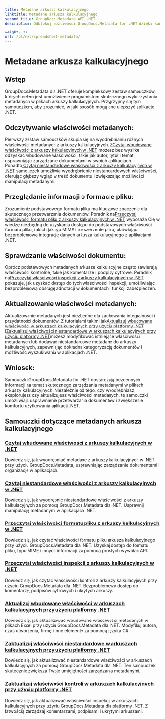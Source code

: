 ```yaml
---
title: Metadane arkusza kalkulacyjnego
linktitle: Metadane arkusza kalkulacyjnego
second_title: GroupDocs.Metadata API .NET
description: Odblokuj możliwości GroupDocs.Metadata for .NET dzięki samouczkom dotyczącym odczytywania i aktualizowania właściwości arkusza kalkulacyjnego. Usprawnij manipulację metadanymi w aplikacjach .NET.

weight: 27
url: /pl/net/spreadsheet-metadata/
---
```


# Metadane arkusza kalkulacyjnego

## Wstęp

GroupDocs.Metadata dla .NET oferuje kompleksowy zestaw samouczków, których celem jest umożliwienie programistom skutecznego wykorzystania metadanych w plikach arkuszy kalkulacyjnych. Przyjrzyjmy się tym samouczkom, aby zrozumieć, w jaki sposób mogą one ulepszyć aplikacje .NET.

## Odczytywanie właściwości metadanych:
Pierwszy zestaw samouczków skupia się na wyodrębnianiu różnych właściwości metadanych z arkuszy kalkulacyjnych. Z[Czytaj wbudowane właściwości z arkuszy kalkulacyjnych w .NET](./read-built-in-properties-spreadsheets/) możesz bez wysiłku odzyskać wbudowane właściwości, takie jak autor, tytuł i temat, usprawniając zarządzanie dokumentami w swoich aplikacjach. Ponadto,[Czytaj niestandardowe właściwości z arkuszy kalkulacyjnych w .NET](./read-custom-properties-spreadsheets/) samouczek umożliwia wyodrębnienie niestandardowych właściwości, oferując głębszy wgląd w treść dokumentu i zwiększając możliwości manipulacji metadanymi.

## Przeglądanie informacji o formacie pliku:
 Zrozumienie podstawowego formatu pliku ma kluczowe znaczenie dla skutecznego przetwarzania dokumentów. Poradnik na[Przeczytaj właściwości formatu pliku z arkuszy kalkulacyjnych w .NET](./read-file-format-properties-spreadsheets/) wyposaża Cię w wiedzę niezbędną do uzyskania dostępu do podstawowych właściwości formatu pliku, takich jak typ MIME i rozszerzenie pliku, ułatwiając bezproblemową integrację danych arkusza kalkulacyjnego z aplikacjami .NET.

## Sprawdzanie właściwości dokumentu:
Oprócz podstawowych metadanych arkusze kalkulacyjne często zawierają właściwości kontrolne, takie jak komentarze i podpisy cyfrowe. Poradnik na[Przeczytaj właściwości inspekcji z arkuszy kalkulacyjnych w .NET](./read-inspection-properties-spreadsheets/) pokazuje, jak uzyskać dostęp do tych właściwości inspekcji, umożliwiając bezproblemową obsługę adnotacji w dokumentach i funkcji zabezpieczeń.

## Aktualizowanie właściwości metadanych:
 Aktualizowanie metadanych jest niezbędne dla zachowania integralności i przydatności dokumentów. Z tutorialami takimi jak[Aktualizuj wbudowane właściwości w arkuszach kalkulacyjnych przy użyciu platformy .NET](./update-built-in-properties-spreadsheets/) I[Zaktualizuj właściwości niestandardowe w arkuszach kalkulacyjnych przy użyciu platformy .NET](./update-custom-properties-spreadsheets/)możesz modyfikować istniejące właściwości metadanych lub dodawać niestandardowe metadane do arkuszy kalkulacyjnych, zapewniając dokładną kategoryzację dokumentów i możliwość wyszukiwania w aplikacjach .NET.

## Wniosek:
Samouczki GroupDocs.Metadata for .NET dostarczają bezcennych informacji na temat skutecznego zarządzania metadanymi w plikach arkuszy kalkulacyjnych. Niezależnie od tego, czy wyodrębniasz, eksplorujesz czy aktualizujesz właściwości metadanych, te samouczki umożliwiają usprawnienie przetwarzania dokumentów i zwiększenie komfortu użytkowania aplikacji .NET.

## Samouczki dotyczące metadanych arkusza kalkulacyjnego
### [Czytaj wbudowane właściwości z arkuszy kalkulacyjnych w .NET](./read-built-in-properties-spreadsheets/)
Dowiedz się, jak wyodrębniać metadane z arkuszy kalkulacyjnych w .NET przy użyciu GroupDocs.Metadata, usprawniając zarządzanie dokumentami i organizację w aplikacjach.
### [Czytaj niestandardowe właściwości z arkuszy kalkulacyjnych w .NET](./read-custom-properties-spreadsheets/)
Dowiedz się, jak wyodrębnić niestandardowe właściwości z arkuszy kalkulacyjnych za pomocą GroupDocs.Metadata dla .NET. Usprawnij manipulację metadanymi w aplikacjach .NET.
### [Przeczytaj właściwości formatu pliku z arkuszy kalkulacyjnych w .NET](./read-file-format-properties-spreadsheets/)
Dowiedz się, jak czytać właściwości formatu pliku arkusza kalkulacyjnego przy użyciu GroupDocs.Metadata dla .NET. Uzyskaj dostęp do formatu pliku, typu MIME i innych informacji za pomocą prostych wywołań API.
### [Przeczytaj właściwości inspekcji z arkuszy kalkulacyjnych w .NET](./read-inspection-properties-spreadsheets/)
Dowiedz się, jak czytać właściwości kontroli z arkuszy kalkulacyjnych przy użyciu GroupDocs.Metadata dla .NET. Bezproblemowy dostęp do komentarzy, podpisów cyfrowych i ukrytych arkuszy.
### [Aktualizuj wbudowane właściwości w arkuszach kalkulacyjnych przy użyciu platformy .NET](./update-built-in-properties-spreadsheets/)
Dowiedz się, jak aktualizować wbudowane właściwości metadanych w plikach Excel przy użyciu GroupDocs.Metadata dla .NET. Modyfikuj autora, czas utworzenia, firmę i inne elementy za pomocą języka C#.
### [Zaktualizuj właściwości niestandardowe w arkuszach kalkulacyjnych przy użyciu platformy .NET](./update-custom-properties-spreadsheets/)
Dowiedz się, jak aktualizować niestandardowe właściwości w arkuszach kalkulacyjnych za pomocą GroupDocs.Metadata dla .NET. Ten samouczek skutecznie zwiększa Twoje umiejętności zarządzania metadanymi.
### [Zaktualizuj właściwości kontroli w arkuszach kalkulacyjnych przy użyciu platformy .NET](./update-inspection-properties-spreadsheets/)
Dowiedz się, jak aktualizować właściwości inspekcji w arkuszach kalkulacyjnych przy użyciu GroupDocs.Metadata dla platformy .NET. Z łatwością zarządzaj komentarzami, podpisami i ukrytymi arkuszami.